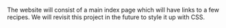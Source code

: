 The website will consist of a main index page which will have links to a few recipes. 
We will revisit this project in the future to style it up with CSS.